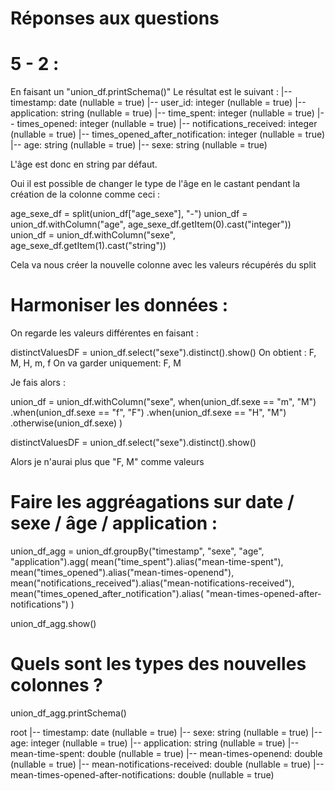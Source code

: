 # Réponses aux questions

# 5 - 2 :

En faisant un "union_df.printSchema()"
Le résultat est le suivant :
|-- timestamp: date (nullable = true)
|-- user_id: integer (nullable = true)
|-- application: string (nullable = true)
|-- time_spent: integer (nullable = true)
|-- times_opened: integer (nullable = true)
|-- notifications_received: integer (nullable = true)
|-- times_opened_after_notification: integer (nullable = true)
|-- age: string (nullable = true)
|-- sexe: string (nullable = true)

L'âge est donc en string par défaut.

Oui il est possible de changer le type de l'âge en le castant pendant la création de la colonne comme ceci :

age_sexe_df = split(union_df["age_sexe"], "-")
union_df = union_df.withColumn("age", age_sexe_df.getItem(0).cast("integer"))
union_df = union_df.withColumn("sexe", age_sexe_df.getItem(1).cast("string"))

Cela va nous créer la nouvelle colonne avec les valeurs récupérés du split

# Harmoniser les données :

On regarde les valeurs différentes en faisant :

distinctValuesDF = union_df.select("sexe").distinct().show()
On obtient : F, M, H, m, f
On va garder uniquement: F, M

Je fais alors :

union_df = union_df.withColumn("sexe",
when(union_df.sexe == "m", "M")
.when(union_df.sexe == "f", "F")
.when(union_df.sexe == "H", "M")
.otherwise(union_df.sexe)
)

distinctValuesDF = union_df.select("sexe").distinct().show()

Alors je n'aurai plus que "F, M" comme valeurs

# Faire les aggréagations sur date / sexe / âge / application :

union_df_agg = union_df.groupBy("timestamp", "sexe", "age", "application").agg(
mean("time_spent").alias("mean-time-spent"),
mean("times_opened").alias("mean-times-openend"),
mean("notifications_received").alias("mean-notifications-received"),
mean("times_opened_after_notification").alias(
"mean-times-opened-after-notifications")
)

union_df_agg.show()

# Quels sont les types des nouvelles colonnes ?

union_df_agg.printSchema()

root
|-- timestamp: date (nullable = true)
|-- sexe: string (nullable = true)
|-- age: integer (nullable = true)
|-- application: string (nullable = true)
|-- mean-time-spent: double (nullable = true)
|-- mean-times-openend: double (nullable = true)
|-- mean-notifications-received: double (nullable = true)
|-- mean-times-opened-after-notifications: double (nullable = true)
